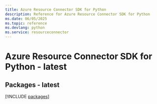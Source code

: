 ```yaml
---
title: Azure Resource Connector SDK for Python
description: Reference for Azure Resource Connector SDK for Python
ms.date: 06/05/2025
ms.topic: reference
ms.devlang: python
ms.service: resourceconnector
---
```

# Azure Resource Connector SDK for Python - latest
## Packages - latest
[!INCLUDE [packages](resource-connector-index.md)]